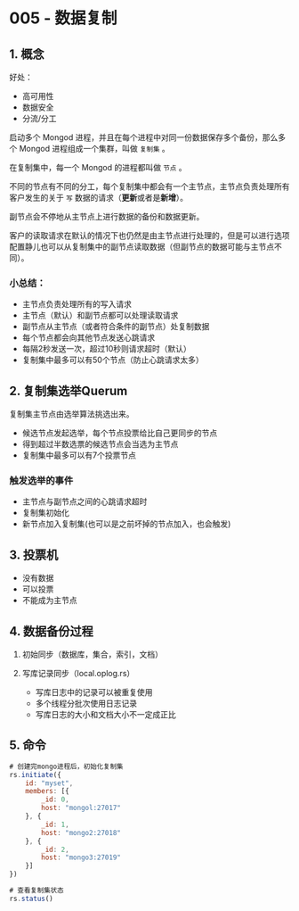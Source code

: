 # 005 - 数据复制

## 1. 概念

好处：

* 高可用性
* 数据安全
* 分流/分工

启动多个 Mongod 进程，并且在每个进程中对同一份数据保存多个备份，那么多个 Mongod 进程组成一个集群，叫做 `复制集` 。

在复制集中，每一个 Mongod 的进程都叫做 `节点` 。

不同的节点有不同的分工，每个复制集中都会有一个主节点，主节点负责处理所有客户发生的关于 `写` 数据的请求（**更新**或者是**新增**）。

副节点会不停地从主节点上进行数据的备份和数据更新。

客户的读取请求在默认的情况下也仍然是由主节点进行处理的，但是可以进行选项配置静儿也可以从复制集中的副节点读取数据（但副节点的数据可能与主节点不同）。

### 小总结：

* 主节点负责处理所有的写入请求
* 主节点（默认）和副节点都可以处理读取请求
* 副节点从主节点（或者符合条件的副节点）处复制数据
* 每个节点都会向其他节点发送心跳请求
* 每隔2秒发送一次，超过10秒则请求超时（默认）
* 复制集中最多可以有50个节点（防止心跳请求太多）

## 2. 复制集选举Querum

复制集主节点由选举算法挑选出来。

* 候选节点发起选举，每个节点投票给比自己更同步的节点
* 得到超过半数选票的候选节点会当选为主节点
* 复制集中最多可以有7个投票节点

### 触发选举的事件

* 主节点与副节点之间的心跳请求超时
* 复制集初始化
* 新节点加入复制集(也可以是之前坏掉的节点加入，也会触发)

## 3. 投票机

* 没有数据
* 可以投票
* 不能成为主节点

## 4. 数据备份过程

1. 初始同步（数据库，集合，索引，文档）
2. 写库记录同步（local.oplog.rs）

   - 写库日志中的记录可以被重复使用
   - 多个线程分批次使用日志记录
   - 写库日志的大小和文档大小不一定成正比

## 5. 命令

``` js
# 创建完mongo进程后，初始化复制集
rs.initiate({
    id: "myset",
    members: [{
        _id: 0,
        host: "mongol:27017"
    }, {
        _id: 1,
        host: "mongo2:27018"
    }, {
        _id: 2,
        host: "mongo3:27019"
    }]
})

# 查看复制集状态
rs.status()
```

















